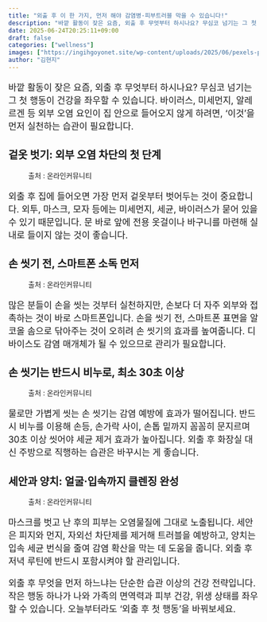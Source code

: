 ```yaml
---
title: "외출 후 이 한 가지, 먼저 해야 감염병·피부트러블 막을 수 있습니다!"
description: "바깥 활동이 잦은 요즘, 외출 후 무엇부터 하시나요? 무심코 넘기는 그 첫 행동이 건강을 좌우할 수 있습니다. 바이러스, 미세먼지, 알레르겐 등 외부 오염 요인이 집 안으로 들어오지 않게 하려면, ‘이것’을 먼저 실천하는 습관이 필요합니다."
date: 2025-06-24T20:25:11+09:00
draft: false
categories: ["wellness"]
images: ["https://ingihgoyonet.site/wp-content/uploads/2025/06/pexels-pnw-prod-9218538-684x1024.jpg", "https://ingihgoyonet.site/wp-content/uploads/2025/06/pexels-solliefoto-336948-1024x683.jpg", "https://ingihgoyonet.site/wp-content/uploads/2025/06/pexels-karolina-grabowska-5240615-683x1024.jpg", "https://ingihgoyonet.site/wp-content/uploads/2025/06/pexels-shiny-diamond-3762460-683x1024.jpg"]
author: "김현지"
---
```


<p style="font-size:18px">바깥 활동이 잦은 요즘, 외출 후 무엇부터 하시나요? 무심코 넘기는 그 첫 행동이 건강을 좌우할 수 있습니다. 바이러스, 미세먼지, 알레르겐 등 외부 오염 요인이 집 안으로 들어오지 않게 하려면, ‘이것’을 먼저 실천하는 습관이 필요합니다.</p> <h2 >겉옷 벗기: 외부 오염 차단의 첫 단계</h2> <figure ><img src="https://ingihgoyonet.site/wp-content/uploads/2025/06/pexels-pnw-prod-9218538-684x1024.jpg" alt="" style="aspect-ratio:16/9;object-fit:cover"/><figcaption >출처 : 온라인커뮤니티</figcaption></figure> <p style="font-size:18px">외출 후 집에 들어오면 가장 먼저 겉옷부터 벗어두는 것이 중요합니다. 외투, 마스크, 모자 등에는 미세먼지, 세균, 바이러스가 묻어 있을 수 있기 때문입니다. 문 바로 앞에 전용 옷걸이나 바구니를 마련해 실내로 들이지 않는 것이 좋습니다.</p> <h2 >손 씻기 전, 스마트폰 소독 먼저</h2> <figure ><img src="https://ingihgoyonet.site/wp-content/uploads/2025/06/pexels-solliefoto-336948-1024x683.jpg" alt="" style="aspect-ratio:16/9;object-fit:cover"/><figcaption >출처 : 온라인커뮤니티</figcaption></figure> <p style="font-size:18px">많은 분들이 손을 씻는 것부터 실천하지만, 손보다 더 자주 외부와 접촉하는 것이 바로 스마트폰입니다. 손을 씻기 전, 스마트폰 표면을 알코올 솜으로 닦아주는 것이 오히려 손 씻기의 효과를 높여줍니다. 디바이스도 감염 매개체가 될 수 있으므로 관리가 필요합니다.</p> <h2 >손 씻기는 반드시 비누로, 최소 30초 이상</h2> <figure ><img src="https://ingihgoyonet.site/wp-content/uploads/2025/06/pexels-karolina-grabowska-5240615-683x1024.jpg" alt="" style="aspect-ratio:16/9;object-fit:cover"/><figcaption >출처 : 온라인커뮤니티</figcaption></figure> <p style="font-size:18px">물로만 가볍게 씻는 손 씻기는 감염 예방에 효과가 떨어집니다. 반드시 비누를 이용해 손등, 손가락 사이, 손톱 밑까지 꼼꼼히 문지르며 30초 이상 씻어야 세균 제거 효과가 높아집니다. 외출 후 화장실 대신 주방으로 직행하는 습관은 바꾸시는 게 좋습니다.</p> <h2 >세안과 양치: 얼굴·입속까지 클렌징 완성</h2> <figure ><img src="https://ingihgoyonet.site/wp-content/uploads/2025/06/pexels-shiny-diamond-3762460-683x1024.jpg" alt="" style="aspect-ratio:16/9;object-fit:cover"/><figcaption >출처 : 온라인커뮤니티</figcaption></figure> <p style="font-size:18px">마스크를 벗고 난 후의 피부는 오염물질에 그대로 노출됩니다. 세안은 피지와 먼지, 자외선 차단제를 제거해 트러블을 예방하고, 양치는 입속 세균 번식을 줄여 감염 확산을 막는 데 도움을 줍니다. 외출 후 저녁 루틴에 반드시 포함시켜야 할 관리입니다.</p> <p style="font-size:18px">외출 후 무엇을 먼저 하느냐는 단순한 습관 이상의 건강 전략입니다. 작은 행동 하나가 나와 가족의 면역력과 피부 건강, 위생 상태를 좌우할 수 있습니다. 오늘부터라도 ‘외출 후 첫 행동’을 바꿔보세요.</p>